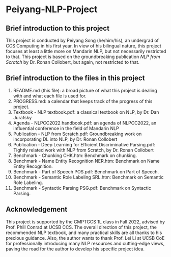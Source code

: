 # Peiyang-NLP-Project
## Brief introduction to this project

This project is conducted by Peiyang Song (he/him/his), an undergrad of CCS Computing in his first year. In view of his bilingual nature, this project focuses at least a little more on Mandarin NLP, but not necessarily restricted to that. This project is based on the groundbreaking publication *NLP from Scratch* by Dr. Ronan Collobert, but again, not restricted to that.

## Brief introduction to the files in this project

1. README.md (this file): a broad picture of what this project is dealing with and what each file is used for.
2. PROGRESS.md: a calendar that keeps track of the progress of this project.
3. Textbook - NLP textbook.pdf: a classical textbook on NLP, by Dr. Dan Jurafsky
4. Agenda - NLPCC2022 handbook.pdf: an agenda of NLPCC2022, an influential conference in the field of Mandarin NLP
5. Publication - NLP from Scratch.pdf: Groundbreaking work on incorporating DL into NLP, by Dr. Ronan Collobert
6. Publication - Deep Learning for Efficient Discriminative Parsing.pdf: Tightly related work with NLP from Scratch, by Dr. Ronan Collobert
7. Benchmark - Chunking CHK.htm: Benchmark on chunking.
8. Benchmark - Name Entity Recognition NER.htm: Benchmark on Name Entity Recognition.
9. Benchmark - Part of Speech POS.pdf: Benchmark on Part of Speech.
10. Benchmark - Semantic Role Labeling SRL.htm: Benchmark on Semantic Role Labeling.
11. Benchmark - Syntactic Parsing PSG.pdf: Benchmark on Syntactic Parsing.

## Acknowledgement

This project is supported by the CMPTGCS 1L class in Fall 2022, advised by Prof. Phill Conrad at UCSB CCS. The overall direction of this project, the recommended NLP textbook, and many practical skills are all thanks to his precious guidance. Also, the author wants to thank Prof. Lei Li at UCSB CoE for professionally introducing many NLP resources and cutting-edge views, paving the road for the author to develop his specific project idea.
